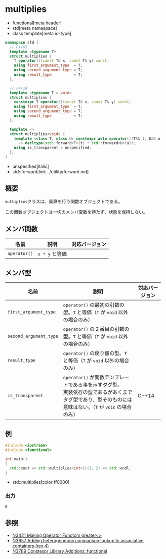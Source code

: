 # multiplies
* functional[meta header]
* std[meta namespace]
* class template[meta id-type]

```cpp
namespace std {
  // C++03
  template <typename T>
  struct multiplies {
    T operator()(const T& x, const T& y) const;
    using first_argument_type  = T;
    using second_argument_type = T;
    using result_type          = T;
  };

  // C++14
  template <typename T = void>
  struct multiplies {
    constexpr T operator()(const T& x, const T& y) const;
    using first_argument_type  = T;
    using second_argument_type = T;
    using result_type          = T;
  };

  template <>
  struct multiplies<void> {
    template <class T, class U> constexpr auto operator()(T&& t, U&& u) const
      -> decltype(std::forward<T>(t) * std::forward<U>(u));
    using is_transparent = unspecified;
  };
}
```
* unspecified[italic]
* std::forward[link ../utility/forward.md]

## 概要
`multiplies`クラスは、乗算を行う関数オブジェクトである。

この関数オブジェクトは一切のメンバ変数を持たず、状態を保持しない。


## メンバ関数

| 名前 | 説明 | 対応バージョン |
|--------------|----------------|-------|
| `operator()` | `x * y` と等価 | |


## メンバ型

| 名前                   | 説明                           | 対応バージョン |
|------------------------|--------------------------------|----------------|
| `first_argument_type`  | `operator()` の最初の引数の型。`T` と等価（`T` が `void` 以外の場合のみ）  | |
| `second_argument_type` | `operator()` の２番目の引数の型。`T` と等価（`T` が `void` 以外の場合のみ）| |
| `result_type`          | `operator()` の戻り値の型。`T` と等価（`T` が `void` 以外の場合のみ）      | |
| `is_transparent`       | `operator()` が関数テンプレートである事を示すタグ型。<br/>実装依存の型であるがあくまでタグ型であり、型そのものには意味はない。（`T` が `void` の場合のみ） | C++14 |


## 例
```cpp
#include <iostream>
#include <functional>

int main()
{
  std::cout << std::multiplies<int>()(3, 2) << std::endl;
}
```
* std::multiplies[color ff0000]

### 出力
```
6
```

## 参照
- [N3421 Making Operator Functors greater<>](http://www.open-std.org/jtc1/sc22/wg21/docs/papers/2012/n3421.htm)
- [N3657 Adding heterogeneous comparison lookup to associative containers (rev 4)](http://www.open-std.org/jtc1/sc22/wg21/docs/papers/2013/n3657.htm)
- [N3789 Constexpr Library Additions: functional](http://www.open-std.org/jtc1/sc22/wg21/docs/papers/2013/n3789.htm)

